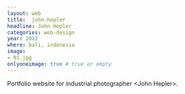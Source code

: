 ```yaml
---
layout: web
title:  john-hepler
headline: John Hepler
categories: web-design
year: 2012
where: bali, indonesia
image:
- 01.jpg
onlyoneimage: true # true or empty
---
```

Portfolio website for industrial photographer &lt;John Hepler&gt;.
